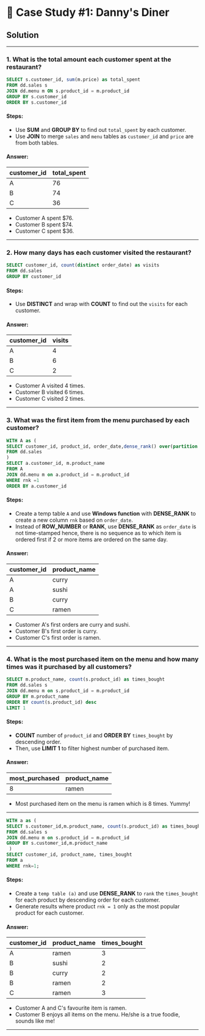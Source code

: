 # 🍜 Case Study #1: Danny's Diner

## Solution



***

### 1. What is the total amount each customer spent at the restaurant?

````sql
SELECT s.customer_id, sum(m.price) as total_spent
FROM dd.sales s
JOIN dd.menu m ON s.product_id = m.product_id
GROUP BY s.customer_id
ORDER BY s.customer_id
````

#### Steps:
- Use **SUM** and **GROUP BY** to find out ```total_spent```  by each customer.
- Use **JOIN** to merge ```sales``` and ```menu``` tables as ```customer_id``` and ```price``` are from both tables.


#### Answer:
| customer_id | total_spent |
| ----------- | ----------- |
| A           | 76          |
| B           | 74          |
| C           | 36          |

- Customer A spent $76.
- Customer B spent $74.
- Customer C spent $36.

***
### 2. How many days has each customer visited the restaurant?

````sql
SELECT customer_id, count(distinct order_date) as visits
FROM dd.sales
GROUP BY customer_id
````

#### Steps:
- Use **DISTINCT** and wrap with **COUNT** to find out the ```visits``` for each customer.

#### Answer:
| customer_id | visits |
| ----------- | ----------- |
| A           | 4          |
| B           | 6          |
| C           | 2          |

- Customer A visited 4 times.
- Customer B visited 6 times.
- Customer C visited 2 times.

***
### 3. What was the first item from the menu purchased by each customer?

````sql
WITH A as (
SELECT customer_id, product_id, order_date,dense_rank() over(partition by customer_id order by order_date) as rnk
FROM dd.sales
)
SELECT a.customer_id, m.product_name
FROM A
JOIN dd.menu m on a.product_id = m.product_id
WHERE rnk =1
ORDER BY a.customer_id
````

#### Steps:
- Create a temp table ```A``` and use **Windows function** with **DENSE_RANK** to create a new column ```rnk``` based on ```order_date```.
- Instead of **ROW_NUMBER** or **RANK**, use **DENSE_RANK** as ```order_date``` is not time-stamped hence, there is no sequence as to which item is ordered first if 2 or more items are ordered on the same day.

#### Answer:
| customer_id | product_name | 
| ----------- | ----------- |
| A           | curry        | 
| A           | sushi        | 
| B           | curry        | 
| C           | ramen        |

- Customer A's first orders are curry and sushi.
- Customer B's first order is curry.
- Customer C's first order is ramen.

***
### 4. What is the most purchased item on the menu and how many times was it purchased by all customers?

````sql
SELECT m.product_name, count(s.product_id) as times_bought
FROM dd.sales s
JOIN dd.menu m on s.product_id = m.product_id
GROUP BY m.product_name 
ORDER BY count(s.product_id) desc
LIMIT 1
````

#### Steps:
- **COUNT** number of ```product_id``` and **ORDER BY** ```times_bought``` by descending order. 
- Then, use **LIMIT 1** to filter highest number of purchased item.

#### Answer:
| most_purchased | product_name | 
| ----------- | ----------- |
| 8       | ramen |


- Most purchased item on the menu is ramen which is 8 times. Yummy!

***
````sql
WITH a as (
SELECT s.customer_id,m.product_name, count(s.product_id) as times_bought, dense_rank() over(partition by customer_id order by count(s.product_id) desc) as rnk
FROM dd.sales s
JOIN dd.menu m on s.product_id = m.product_id
GROUP BY s.customer_id,m.product_name
 )
SELECT customer_id, product_name, times_bought
FROM a
WHERE rnk=1;
````

#### Steps:
- Create a ```temp table (a)``` and use **DENSE_RANK** to ```rank``` the ```times_bought``` for each product by descending order for each customer.
- Generate results where product ```rnk = 1``` only as the most popular product for each customer.

#### Answer:
| customer_id | product_name | times_bought |
| ----------- | ---------- |------------  |
| A           | ramen        |  3   |
| B           | sushi        |  2   |
| B           | curry        |  2   |
| B           | ramen        |  2   |
| C           | ramen        |  3   |

- Customer A and C's favourite item is ramen.
- Customer B enjoys all items on the menu. He/she is a true foodie, sounds like me!

***
